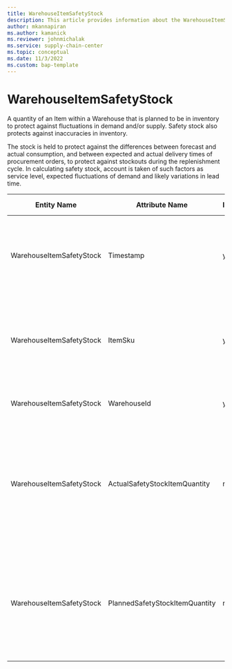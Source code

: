 ```yaml
---
title: WarehouseItemSafetyStock
description: This article provides information about the WarehouseItemSafetyStock entity.
author: mkannapiran
ms.author: kamanick
ms.reviewer: johnmichalak
ms.service: supply-chain-center
ms.topic: conceptual
ms.date: 11/3/2022
ms.custom: bap-template
---
```


# WarehouseItemSafetyStock

A quantity of an Item within a Warehouse that is planned to be in inventory to protect against fluctuations in demand and/or supply. Safety stock also protects against inaccuracies in inventory.

The stock is held to protect against the differences between forecast and actual consumption, and between expected and actual delivery times of procurement orders, to protect against stockouts during the replenishment cycle. In calculating safety stock, account is taken of such factors as service level, expected fluctuations of demand and likely variations in lead time.

| **Entity Name** | **Attribute Name** | **IsPrimaryKey** | **Data Type** | **Data Length** | **Description** |
| --- | --- | --- | --- | --- | --- |
| WarehouseItemSafetyStock | Timestamp | yes | timestamp | 14 | The timestamp that the associated information is reported, recorded or effective as-of. |
| WarehouseItemSafetyStock | ItemSku | yes | string | 20 | The Stock Keeping Unit identifier, which is typically used for inventory-related activities. |
| WarehouseItemSafetyStock | WarehouseId | yes | string | 36 | The unique identifier of a Warehouse. |
| WarehouseItemSafetyStock | ActualSafetyStockItemQuantity | no | decimal | 9 | The quantity of Item that was actually on-hand at the Warehouse functioning as safety stock for the associated period. |
| WarehouseItemSafetyStock | PlannedSafetyStockItemQuantity | no | decimal | 9 | The quantity of Item that is planned to be on-hand at the Warehouse functioning as safety stock for the associated period. |
